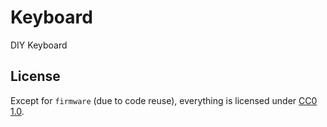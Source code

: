 Keyboard
========

DIY Keyboard

## License

Except for `firmware` (due to code reuse), everything is licensed under [CC0 1.0](https://creativecommons.org/publicdomain/zero/1.0/).

